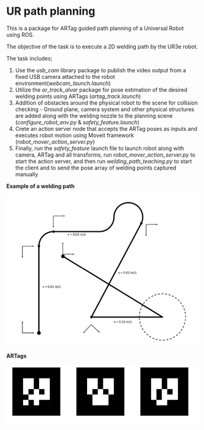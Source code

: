 # UR path planning

This is a package for ARTag guided path planning of a Universal Robot using ROS.

The objective of the task is to execute a 2D welding path by the UR3e robot.

The task includes;
1. Use the *usb_cam* library package to publish the video output from a fixed USB camera attached to the robot environment(*webcam_launch.launch*)
2. Utilize the *ar_track_alvar* package for pose estimation of the desired welding points using ARTags (*artag_track.launch*)
3. Addition of obstacles around the physical robot to the scene for collision checking - Ground plane, camera system and other physical structures are added along with the welding nozzle to the planning scene (*configure_robot_env.py* & *safety_feature.launch*)
4. Crete an action server node that accepts the ARTag poses as inputs and executes robot motion using Moveit framework (*robot_mover_action_server.py*)
5. Finally, run the *safety_feature* launch file to launch robot along with camera, ARTag and all transforms, run *robot_mover_action_server.py* to start the action server, and then run *welding_path_teaching.py* to start the client and to send the pose array of welding points captured manually

**Example of a welding path**

![alt text](https://github.com/Karthik-Mohan10/UR_path_planning/blob/main/Welding%20path.JPG?raw=true)

**ARTags**

![alt text](https://github.com/Karthik-Mohan10/UR_path_planning/blob/main/ARTags.JPG?raw=true)